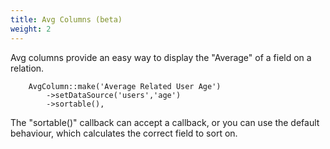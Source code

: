 ```yaml
---
title: Avg Columns (beta)
weight: 2
---
```


Avg columns provide an easy way to display the "Average" of a field on a relation.

```
    AvgColumn::make('Average Related User Age')
        ->setDataSource('users','age')
        ->sortable(),
```

The "sortable()" callback can accept a callback, or you can use the default behaviour, which calculates the correct field to sort on.